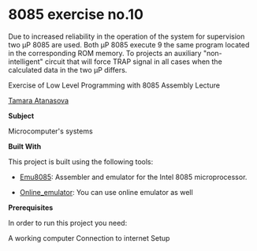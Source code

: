 # 8085 exercise no.10

Due to increased reliability in the operation of the system for
supervision two µP 8085 are used. Both µP 8085 execute
9 the same program located in the corresponding ROM memory. To
projects an auxiliary "non-intelligent" circuit that will force
TRAP signal in all cases when the calculated data in
the two µP differs.



Exercise of Low Level Programming with 8085 Assembly Lecture



[Tamara Atanasova ](https://github.com/tamaraatanasova)



**Subject**

Microcomputer's systems

**Built With**

This project is built using the following tools:

- [Emu8085](https://8085-emulator.soft112.com/download.html): Assembler and emulator for the Intel 8085 microprocessor.

- [Online_emulator](https://www.sim8085.com/): You can use online emulator as well

**Prerequisites**

In order to run this project you need:

A working computer
Connection to internet
Setup







